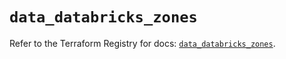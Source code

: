 # `data_databricks_zones`

Refer to the Terraform Registry for docs: [`data_databricks_zones`](https://registry.terraform.io/providers/databricks/databricks/1.44.0/docs/data-sources/zones).
